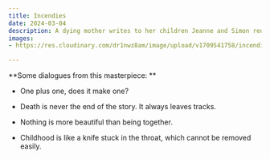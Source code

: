 ```yaml
---
title: Incendies
date: 2024-03-04
description: A dying mother writes to her children Jeanne and Simon requesting them to fulfil her last wishes. Following her instructions, they discover a world full of hatred, differences and love.
images: 
- https://res.cloudinary.com/dr1nwz8am/image/upload/v1709541758/incendies_SAKIBSNAZ_mwslwu.webp

---
```


**Some dialogues from this masterpiece: **

- One plus one, does it make one?

- Death is never the end of the story. It always leaves tracks.

- Nothing is more beautiful than being together.

- Childhood is like a knife stuck in the throat, which cannot be removed easily.
